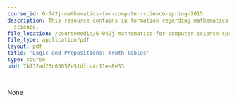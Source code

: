 ```yaml
---
course_id: 6-042j-mathematics-for-computer-science-spring-2015
description: This resource contains in formation regarding mathematics for computer
  science.
file_location: /coursemedia/6-042j-mathematics-for-computer-science-spring-2015/7b732ad25c03057e51dfcc4c11ee8e33_MIT6_042JS16_TruthTables.pdf
file_type: application/pdf
layout: pdf
title: 'Logic and Propositions: Truth Tables'
type: course
uid: 7b732ad25c03057e51dfcc4c11ee8e33

---
```

None